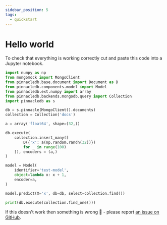 ```yaml
---
sidebar_position: 5
tags:
  - quickstart
---
```


# Hello world 

To check that everything is working correctly cut and paste this code into a Jupyter notebook.

```python
import numpy as np
from mongomock import MongoClient
from pinnacledb.base.document import Document as D
from pinnacledb.components.model import Model
from pinnacledb.ext.numpy import array
from pinnacledb.backends.mongodb.query import Collection
import pinnacledb as s

db = s.pinnacle(MongoClient().documents)
collection = Collection('docs')

a = array('float64', shape=(32,))

db.execute(
    collection.insert_many([
        D({'x': a(np.random.randn(32))})
        for _ in range(100)
    ]), encoders = (a,)
)

model = Model(
    identifier='test-model',
    object=lambda x: x + 1,
    encoder=a,
)

model.predict(X='x', db=db, select=collection.find())

print(db.execute(collection.find_one()))
```

If this doesn't work then something is wrong 🙉 - please report [an issue on GitHub](https://github.com/SuperDuperDB/pinnacledb/issues).